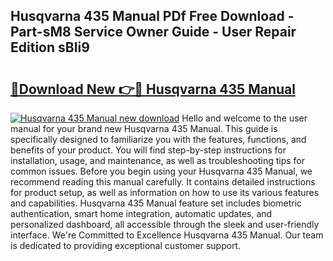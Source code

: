 ## Husqvarna 435 Manual PDf Free Download - Part-sM8 Service Owner Guide - User Repair Edition sBIi9

# <h2><a href="http://bc11557.oget.top/?id=Husqvarna+435+Manual">🔗Download New 👉🔴 Husqvarna 435 Manual</a></h2>

[![Husqvarna 435 Manual new download](https://i.imgur.com/5g1atiW.png)](http://bc11557.oget.top/?id=Husqvarna+435+Manual)
Hello and welcome to the user manual for your brand new Husqvarna 435 Manual. This guide is specifically designed to familiarize you with the features, functions, and benefits of your product. You will find step-by-step instructions for installation, usage, and maintenance, as well as troubleshooting tips for common issues. Before you begin using your Husqvarna 435 Manual, we recommend reading this manual carefully. It contains detailed instructions for product setup, as well as information on how to use its various features and capabilities. Husqvarna 435 Manual feature set includes biometric authentication, smart home integration, automatic updates, and personalized dashboard, all accessible through the sleek and user-friendly interface. We're Committed to Excellence Husqvarna 435 Manual. Our team is dedicated to providing exceptional customer support.
